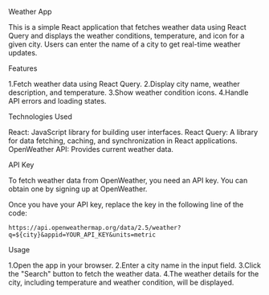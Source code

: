 Weather App

This is a simple React application that fetches weather data using React Query and displays the weather conditions, temperature, and icon for a given city. Users can enter the name of a city to get real-time weather updates.

Features

1.Fetch weather data using React Query.
2.Display city name, weather description, and temperature.
3.Show weather condition icons.
4.Handle API errors and loading states.

Technologies Used

React: JavaScript library for building user interfaces.
React Query: A library for data fetching, caching, and synchronization in React applications.
OpenWeather API: Provides current weather data.

API Key

To fetch weather data from OpenWeather, you need an API key. You can obtain one by signing up at OpenWeather.

Once you have your API key, replace the key in the following line of the code:

`https://api.openweathermap.org/data/2.5/weather?q=${city}&appid=YOUR_API_KEY&units=metric`


Usage

1.Open the app in your browser.
2.Enter a city name in the input field.
3.Click the "Search" button to fetch the weather data.
4.The weather details for the city, including temperature and weather condition, will be displayed.